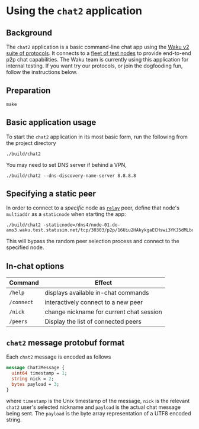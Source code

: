 # Using the `chat2` application

## Background

The `chat2` application is a basic command-line chat app using the [Waku v2 suite of protocols](https://specs.vac.dev/specs/waku/v2/waku-v2). It connects to a [fleet of test nodes](fleets.status.im) to provide end-to-end p2p chat capabilities. The Waku team is currently using this application for internal testing. If you want try our protocols, or join the dogfooding fun, follow the instructions below.

## Preparation
```
make
```

## Basic application usage

To start the `chat2` application in its most basic form, run the following from the project directory

```
./build/chat2
```

You may need to set DNS server if behind a VPN,

```
./build/chat2 --dns-discovery-name-server 8.8.8.8
```

## Specifying a static peer

In order to connect to a *specific* node as [`relay`](https://specs.vac.dev/specs/waku/v2/waku-relay) peer, define that node's `multiaddr` as a `staticnode` when starting the app:

```
./build/chat2 -staticnode=/dns4/node-01.do-ams3.waku.test.statusim.net/tcp/30303/p2p/16Uiu2HAkykgaECHswi3YKJ5dMLbq2kPVCo89fcyTd38UcQD6ej5W
```

This will bypass the random peer selection process and connect to the specified node.

## In-chat options

| Command | Effect |
| --- | --- |
| `/help` | displays available in-chat commands |
| `/connect` | interactively connect to a new peer |
| `/nick` | change nickname for current chat session |
| `/peers` | Display the list of connected peers |

## `chat2` message protobuf format

Each `chat2` message is encoded as follows

```protobuf
message Chat2Message {
  uint64 timestamp = 1;
  string nick = 2;
  bytes payload = 3;
}
```

where `timestamp` is the Unix timestamp of the message, `nick` is the relevant `chat2` user's selected nickname and `payload` is the actual chat message being sent. The `payload` is the byte array representation of a UTF8 encoded string.